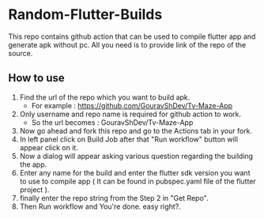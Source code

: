 # Random-Flutter-Builds
This repo contains github action that can be used to compile flutter app and generate apk without pc. All you need is to provide link of the repo of the source.

## How to use
1. Find the url of the repo which you want to build apk. 
    - For example : https://github.com/GouravShDev/Tv-Maze-App
2. Only username and repo name is required for github action to work.
    - So the url becomes : GouravShDev/Tv-Maze-App
3. Now go ahead and fork this repo and go to the Actions tab in your fork.
4. In left panel click on Build Job after that "Run workflow" button will appear click on it.
5. Now a dialog will appear asking various question regarding the building the app.
6. Enter any name for the build and enter the flutter sdk version you want to use to compile app ( It can be found in pubspec.yaml file of the flutter project ).
7. finally enter the repo string from the Step 2 in "Get Repo".
8. Then Run workflow and You're done. easy right?.
